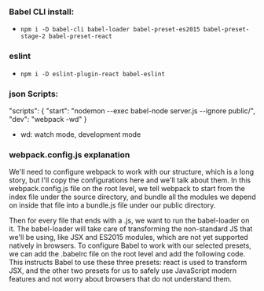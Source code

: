 ### Babel CLI install:
- `npm i -D babel-cli babel-loader babel-preset-es2015 babel-preset-stage-2 babel-preset-react`

### eslint
- `npm i -D eslint-plugin-react babel-eslint`

### json Scripts:
  "scripts": {
    "start": "nodemon --exec babel-node server.js --ignore public/",
    "dev": "webpack -wd"
  }

- wd: watch mode, development mode

### webpack.config.js explanation

We'll need to configure webpack to work with our structure, which is a long story, but I'll copy the configurations here and we'll talk about them. In this webpack.config.js file on the root level, we tell webpack to start from the index file under the source directory, and bundle all the modules we depend on inside that file into a bundle.js file under our public directory.

Then for every file that ends with a .js, we want to run the babel-loader on it. The babel-loader will take care of transforming the non-standard JS that we'll be using, like JSX and ES2015 modules, which are not yet supported natively in browsers. To configure Babel to work with our selected presets, we can add the .babelrc file on the root level and add the following code. This instructs Babel to use these three presets: react is used to transform JSX, and the other two presets for us to safely use JavaScript modern features and not worry about browsers that do not understand them.
